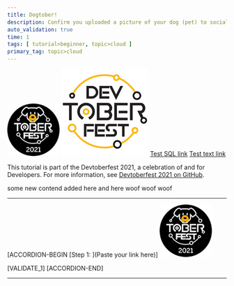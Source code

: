 ```yaml
---
title: Dogtober!
description: Confirm you uploaded a picture of your dog (pet) to social media for Dogtoberfest.
auto_validation: true
time: 1
tags: [ tutorial>beginner, topic>cloud ]
primary_tag: topic>cloud
---
```


![Dogtoberfest](Dogtoberfest.jpg)
![Devtoberfest](Devtoberfest.jpg)
[Test SQL link](sql1.sql)
[Test text link](test.txt)


This tutorial is part of the Devtoberfest 2021, a celebration of and for Developers. For more information, see [Devtoberfest 2021 on GitHub](https://github.com/SAP-samples/devtoberfest-2021).

some new contend added here and here woof woof woof

---

[ACCORDION-BEGIN [Step 1: ](Paste your link here)]
![Link text e.g., Destination screen](Dogtoberfest.jpg)



[VALIDATE_1]
[ACCORDION-END]

---
